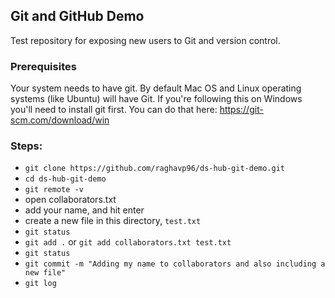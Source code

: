## Git and GitHub Demo

Test repository for exposing new users to Git and version control.

### Prerequisites

Your system needs to have git. By default Mac OS and Linux operating systems (like Ubuntu) will have Git. If you're following this on Windows you'll need to install git first. You can do that here: https://git-scm.com/download/win

### Steps:

- `git clone https://github.com/raghavp96/ds-hub-git-demo.git`
- `cd ds-hub-git-demo`
- `git remote -v`
- open collaborators.txt
- add your name, and hit enter
- create a new file in this directory, `test.txt`
- `git status`
- `git add .` or `git add collaborators.txt test.txt`
- `git status`
- `git commit -m "Adding my name to collaborators and also including a new file"`
- `git log`